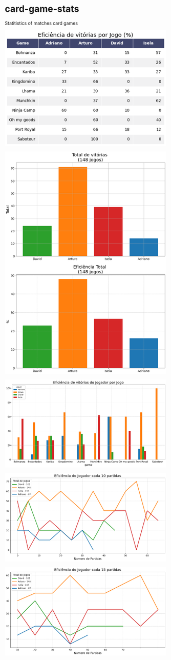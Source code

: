 # card-game-stats
Statitistics of matches card games
<center>
  <img src="https://raw.githubusercontent.com/mhacarthur/card-game-stats/main/fig/Eficiencia_por_jogo_table.png" alt="Tabela estatísticas">
</center>

![General Statistics](https://raw.githubusercontent.com/mhacarthur/card-game-stats/main/fig/general_statistics.png)

![Eficiencia por Jogo](https://raw.githubusercontent.com/mhacarthur/card-game-stats/main/fig/eficiencia_por_jogo.png)

![Eficiencia cada 10](https://raw.githubusercontent.com/mhacarthur/card-game-stats/main/fig/eficiencia_cada_10.png)

![Eficiencia cada 15](https://raw.githubusercontent.com/mhacarthur/card-game-stats/main/fig/eficiencia_cada_15.png)
